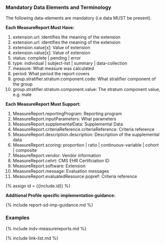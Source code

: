 <!--Begin Generated Intro Tag (DO NOT REMOVE)-->
### Mandatory Data Elements and Terminology
The following data-elements are mandatory (i.e data MUST be present).

**Each MeasureReport Must Have:**
1. extension.url: identifies the meaning of the extension
2. extension.url: identifies the meaning of the extension
3. extension.value[x]: Value of extension
4. extension.value[x]: Value of extension
5. status: complete \| pending \| error
6. type: individual \| subject-list \| summary \| data-collection
7. measure: What measure was calculated
8. period: What period the report covers
9. group.stratifier.stratum.component.code: What stratifier component of the group
10. group.stratifier.stratum.component.value: The stratum component value, e.g. male

**Each MeasureReport Must Support:**
1. MeasureReport.reportingProgram: Reporting program
2. MeasureReport.inputParameters: What parameters
3. MeasureReport.supplementalData: Supplemental Data
4. MeasureReport.criteriaReference.criteriaReference: Criteria reference
5. MeasureReport.description.description: Description of the supplemental data
6. MeasureReport.scoring: proportion \| ratio \| continuous-variable \| cohort \| composite
7. MeasureReport.vendor: Vendor information
8. MeasureReport.cehrt: CMS EHR Certifciation ID
9. MeasureReport.software: Extension
10. MeasureReport.message: Evaluation messages
11. MeasureReport.evaluatedResource.popref: Criteria reference

<!--End Generated Intro (DO NOT REMOVE)-->

{% assign id = {{include.id}} %}

**Additional Profile specific implementation guidance:**

{% include report-sd-imp-guidance.md %}

### Examples

{% include indv-measurereports.md %}

{% include link-list.md %}
